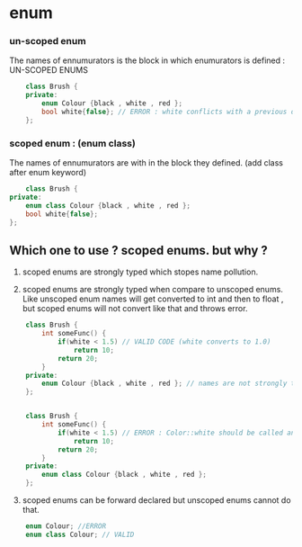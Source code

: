 # enum

### un-scoped enum 

The names of ennumurators is the block in which enumurators is defined : UN-SCOPED ENUMS

```cpp
    class Brush {
    private:
        enum Colour {black , white , red };
        bool white{false}; // ERROR : white conflicts with a previous declaration.
    };
```

### scoped enum : (enum class)

The names of ennumurators are with in the block they defined.
(add class after enum keyword)
```cpp
    class Brush {
private:
    enum class Colour {black , white , red };
    bool white{false};
};
```

## Which one to use ? scoped enums. but why ? 

1. scoped enums are strongly typed which stopes name pollution.

2. scoped enums are strongly typed when compare to unscoped enums.
    Like unscoped enum names will get converted to int and then to float , but scoped enums will not convert
    like that and throws error.

```cpp
    class Brush {
        int someFunc() {
            if(white < 1.5) // VALID CODE (white converts to 1.0)
                return 10;
            return 20;      
        }
    private:
        enum Colour {black , white , red }; // names are not strongly typed here.
    };


    class Brush {
        int someFunc() {
            if(white < 1.5) // ERROR : Color::white should be called and it cannot compare with int or float.
                return 10;
            return 20;      
        }
    private:
        enum class Colour {black , white , red };
    };
```

3. scoped enums can be forward declared but unscoped enums cannot do that.

```cpp
    enum Colour; //ERROR
    enum class Colour; // VALID
```